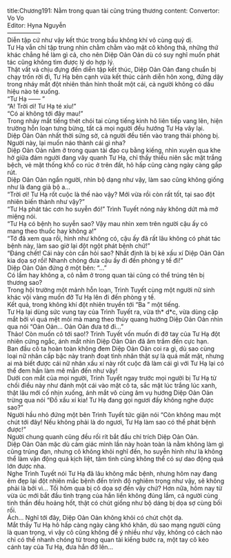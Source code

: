 title:Chương191: Nằm trong quan tài cũng trúng thương
content:
Convertor: Vo Vo<br>Editor: Hyna Nguyễn<br>—————–<br>Diễn tập cứ như vậy kết thúc trong bầu không khí vô cùng quỷ dị.<br>Tư Hạ vẫn chỉ tập trung nhìn chằm chằm vào mặt cô không thả, những thứ khác chẳng hề làm gì cả, cho nên Diệp Oản Oản dù có suy nghĩ muốn phát tác cũng không tìm được lý do hợp lý.<br>Thật vất vả chịu đựng đến diễn tập kết thúc, Diệp Oản Oản đang chuẩn bị chạy trốn rời đi, Tư Hạ bên cạnh vừa kết thúc cảnh diễn hôn xong, đứng dậy trong nháy mắt đột nhiên thân hình thoắt một cái, cả người không có dấu hiệu nào té xuống.<br>“Tư Hạ —— ”<br>“A! Trời ơi! Tư Hạ té xỉu!”<br>“Có ai không tới đây mau!”<br>Trong nháy mắt tiếng thét chói tai cùng tiếng kinh hô liên tiếp vang lên, hiện trường hỗn loạn tưng bừng, tất cả mọi người đều hướng Tư Hạ vây lại.<br>Diệp Oản Oản nhất thời sửng sờ, cả người đều tiến vào trang thái phòng bị.<br>Người này, lại muốn náo thành cái gì nha?<br>Diệp Oản Oản nằm ở trong quan tài đạo cụ bằng kiếng, nhìn xuyên qua khe hở giữa đám người đang vây quanh Tư Hạ, chỉ thấy thiếu niên sắc mặt trắng bệch, vẻ mặt thống khổ co rúc ở trên đất, hô hấp cũng càng ngày càng gấp rút.<br>Diệp Oản Oản ngẩn người, nhìn bộ dạng như vậy, làm sao cũng không giống như là đang giả bộ a…<br>“Trời ơi! Tư Hạ rốt cuộc là thế nào vậy? Mới vừa rồi còn rất tốt, tại sao đột nhiên biến thành như vậy?”<br>“Tư Hạ phát tác cơn ho suyễn đó!” Trình Tuyết nóng nảy không dứt mà mở miệng nói.<br>“Tư Hạ có bệnh ho suyễn sao? Vậy mau nhìn xem trên người cậu ấy có mang theo thuốc hay không a!”<br>“Tớ đã xem qua rồi, hình như không có, cậu ấy đã rất lâu không có phát tác bệnh này, làm sao giờ lại đột ngột phát bệnh chứ!”<br>“Đáng chết! Cái này còn cần hỏi sao? Nhất định là bị kẻ xấu xí Diệp Oản Oản kia dọa sợ rồi! Nhanh chóng đưa cậu ấy đi đến phòng y tế đi!”<br>Diệp Oản Oản đứng ở một bên: “…”<br>Có lầm hay không a, cô nằm ở trong quan tài cũng có thể trúng tên bị thương sao?<br>Trong hội trường một mảnh hỗn loạn, Trình Tuyết cùng một người nữ sinh khác vội vàng muốn đỡ Tư Hạ lên đi đến phòng y tế.<br>Kết quả, trong không khí đột nhiên truyền tới “Ba ” một tiếng.<br>Tư Hạ lại dùng sức vung tay của Trình Tuyết ra, vừa th* d*c, vừa dùng cặp mắt bởi vì quá mệt mỏi mà mang theo thủy quang hướng Diệp Oản Oản nhìn qua nói “Oản Oản… Oản Oản đưa tớ đi…”<br>Thảo! Còn muốn cô tới sao!? Trình Tuyết vốn muốn đi đỡ tay của Tư Hạ đột nhiên cứng ngắc, ánh mắt nhìn Diệp Oản Oản đã âm trầm đến cực hạn.<br>Ban đầu cô ta hoàn toàn không đem Diệp Oản Oản coi ra gì, dù sao cùng loại nữ nhân cấp bậc này tranh đoạt tình nhân thật sự là quá mất mặt, nhưng ai mà biết được cái nữ nhân xấu xí này rốt cuộc đã làm cái gì với Tư Hạ lại có thể đem hắn làm mê mẫn đến như vậy!<br>Dưới con mắt của mọi người, Trình Tuyết ngay trước mọi người bị Tư Hạ từ chối điều này như đánh một cái vào mặt cô ta, sắc mặt lúc trắng lúc xanh, thật lâu mới cố nhịn xuống, ánh mắt vô cùng âm vụ hướng Diệp Oản Oản trừng qua nói “Đồ xấu xí kia! Tư Hạ đang gọi ngươi đấy không nghe được sao?”<br>Người hầu nhỏ đứng một bên Trình Tuyết tức giận nói “Còn không mau một chút tới đây! Nếu không phải là do ngươi, Tư Hạ làm sao có thể phát bệnh được!”<br>Người chung quanh cũng đều rối rít bắt đầu chỉ trích Diệp Oản Oản.<br>Diệp Oản Oản mặc dù cảm giác mình lần này hoàn toàn là nằm không làm gì cũng trúng đạn, nhưng cô không khỏi nghĩ đến, ho suyễn hình như là không thể làm vận động quá kịch liệt, tâm tình cũng không thể có sự dao động quá lớn được nha.<br>Nghe Trình Tuyết nói Tư Hạ đã lâu không mắc bệnh, nhưng hôm nay đang êm đẹp lại đột nhiên mắc bệnh đến trình độ nghiêm trọng như vậy, sẽ không phải là bởi vì… Tối hôm qua bị cô dọa sợ đến vậy chứ? Hơn nữa, hôm nay từ vừa úc mới bắt đầu tình trạng của hắn liền không đúng lắm, cả người cùng tinh thần đều hoảng hốt, thật có chút giống như bộ dáng bị dọa sợ cùng bối rối.<br>Ách… Nghĩ tới đây, Diệp Oản Oản không khỏi có chút chột dạ.<br>Mắt thấy Tư Hạ hô hấp càng ngày càng khó khăn, dù sao mạng người cũng là quan trọng, vì vậy cô cũng không để ý nhiều như vậy, không có cách nào chỉ có thể nhanh chóng từ trong quan tài kiếng bước ra, một tay cô kéo cánh tay của Tư Hạ, đưa hắn đỡ lên…